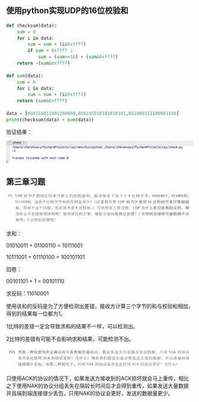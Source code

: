 ## 使用python实现UDP的16位校验和

```python
def checksum(data):
    sum = 0
    for i in data:
        sum = sum + (i&0xffff)
        if sum < 0xffff :
            sum = (sum>>16) + (sum&0xffff)
    return ~(sum&0xffff)

def sum(data):
    sum = 0
    for i in data:
        sum = sum + (i&0xffff)
    return (sum&0xffff)

data = [0b0110011001100000,0b0101010101010101,0b1000111100001100]
print(checksum(data) + sum(data))
```

验证结果：

![check](check.png)



## 第三章习题

![P3](P3.jpg)

求和：

01010011 + 01100110 =  10111001

10111001 + 01110100 =  100101101

回卷：

00101101 + 1 = 00101110

求反码：11010001

使用该和的反码是为了方便检测出差错，接收方计算三个字节的和与校验和相加，得到的结果每一位都为1。

1比特的差错一定会导致求和的结果不一样，可以检测出。

2比特的差错有可能不会影响求和结果，可能检测不出。



![P14](P14.png)

只使用ACK的协议的情况下，如果发送方接收到的ACK损坏就会马上重传，相比之下使用NAK的协议分组丢失在隔较长时间后才会得到重传，如果发送大量数据并且端到端连接很少丢包，只用NAK的协议会更好，发送的数据量更少。




